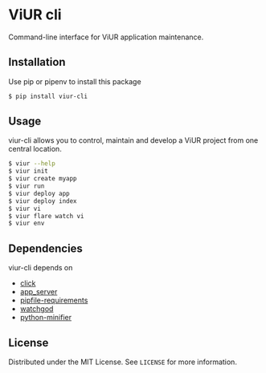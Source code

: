 # ViUR cli

Command-line interface for ViUR application maintenance.

## Installation

Use pip or pipenv to install this package

```sh
$ pip install viur-cli
```

## Usage

viur-cli allows you to control, maintain and develop a ViUR project from one central location.

```sh
$ viur --help
$ viur init
$ viur create myapp
$ viur run
$ viur deploy app
$ viur deploy index
$ viur vi
$ viur flare watch vi
$ viur env
```

## Dependencies

viur-cli depends on

* [click](https://click.palletsprojects.com/)
* [app_server](https://github.com/XeoN-GHMB/app_server)
* [pipfile-requirements](https://github.com/frostming/pipfile-requirements)
* [watchgod](https://github.com/samuelcolvin/watchgod)
* [python-minifier](https://github.com/dflook/python-minifier)

## License

Distributed under the MIT License. See `LICENSE` for more information.
